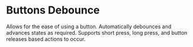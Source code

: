 Buttons Debounce
=============

Allows for the ease of using a button. Automatically debounces and advances states as required. Supports short press, long press, and button releases based actions to occur.